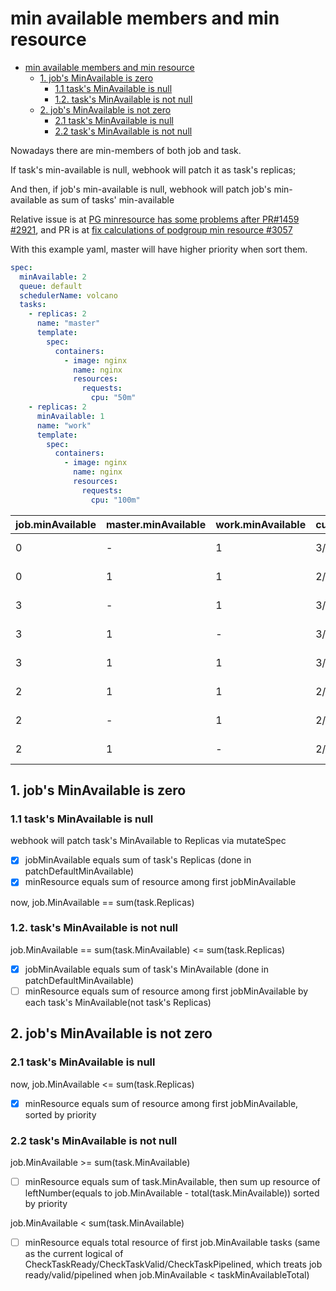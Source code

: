# min available members and min resource

- [min available members and min resource](#min-available-members-and-min-resource)
  - [1. job's MinAvailable is zero](#1-jobs-minavailable-is-zero)
    - [1.1 task's MinAvailable is null](#11-tasks-minavailable-is-null)
    - [1.2. task's MinAvailable is not null](#12-tasks-minavailable-is-not-null)
  - [2. job's MinAvailable is not zero](#2-jobs-minavailable-is-not-zero)
    - [2.1 task's MinAvailable is null](#21-tasks-minavailable-is-null)
    - [2.2 task's MinAvailable is not null](#22-tasks-minavailable-is-not-null)

Nowadays there are min-members of both job and task.

If task's min-available is null, webhook will patch it as task's replicas;

And then, if job's min-available is null, webhook will patch job's min-available as sum of tasks' min-available

Relative issue is at [PG minresource has some problems after PR#1459 #2921](https://github.com/volcano-sh/volcano/issues/2921), and PR is at [fix calculations of podgroup min resource #3057](https://github.com/volcano-sh/volcano/pull/3057)

With this example yaml, master will have higher priority when sort them.

```yaml
spec:
  minAvailable: 2
  queue: default
  schedulerName: volcano
  tasks:
    - replicas: 2
      name: "master"
      template:
        spec:
          containers:
            - image: nginx
              name: nginx
              resources:
                requests:
                  cpu: "50m"
    - replicas: 2
      minAvailable: 1
      name: "work"
      template:
        spec:
          containers:
            - image: nginx
              name: nginx
              resources:
                requests:
                  cpu: "100m"
```

|job.minAvailable|master.minAvailable|work.minAvailable|current(minMember/CPU)|expect|explain|express|
|---|---|---|--------|------|----------------|-----|
| 0 | - | 1 | 3/200m |3/200m|2*master+worker| jobMinAvailable == sum(taskMinAvailable) |
| 0 | 1 | 1 | 2/100m |2/150m|master+worker | jobMinAvailable == sum(taskMinAvailable)|
| 3 | - | 1 | 3/200m |3/200m|2*master+worker| jobMinAvailable == sum(taskMinAvailable)|
| 3 | 1 | - | 3/200m |3/250m|master+2*worker| jobMinAvailable == sum(taskMinAvailable)|
| 3 | 1 | 1 | 3/200m |3/200m|master+worker+master | jobMinAvailable > sum(taskMinAvailable)|
| 2 | 1 | 1 | 2/100m |2/150m|master+worker |jobMinAvailable = sum(taskMinAvailable)|
| 2 | - | 1 | 2/100m |2/100m|2*master |jobMinAvailable < sum(taskMinAvailable)|
| 2 | 1 | - | 2/100m |2/100m|2*master |jobMinAvailable < sum(taskMinAvailable)|

## 1. job's MinAvailable is zero

### 1.1 task's MinAvailable is null

webhook will patch task's MinAvailable to Replicas via mutateSpec

- [x] jobMinAvailable equals sum of task's Replicas (done in patchDefaultMinAvailable)
- [x] minResource equals sum of resource among first jobMinAvailable

now, job.MinAvailable == sum(task.Replicas)

### 1.2. task's MinAvailable is not null

job.MinAvailable == sum(task.MinAvailable) <= sum(task.Replicas)

- [x] jobMinAvailable equals sum of task's MinAvailable (done in patchDefaultMinAvailable)
- [ ] minResource equals sum of resource among first jobMinAvailable by each task's MinAvailable(not task's Replicas)

## 2. job's MinAvailable is not zero

### 2.1 task's MinAvailable is null

now, job.MinAvailable <= sum(task.Replicas)

- [x] minResource equals sum of resource among first jobMinAvailable, sorted by priority

### 2.2 task's MinAvailable is not null

job.MinAvailable >= sum(task.MinAvailable)

- [ ] minResource equals sum of task.MinAvailable, then sum up resource of leftNumber(equals to job.MinAvailable - total(task.MinAvailable)) sorted by priority

job.MinAvailable < sum(task.MinAvailable)

- [ ] minResource equals total resource of first job.MinAvailable tasks (same as the current logical of CheckTaskReady/CheckTaskValid/CheckTaskPipelined, which treats job ready/valid/pipelined when job.MinAvailable < taskMinAvailableTotal)
